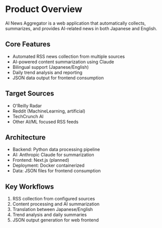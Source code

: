 # Product Overview

AI News Aggregator is a web application that automatically collects, summarizes, and provides AI-related news in both Japanese and English.

## Core Features
- Automated RSS news collection from multiple sources
- AI-powered content summarization using Claude
- Bilingual support (Japanese/English)
- Daily trend analysis and reporting
- JSON data output for frontend consumption

## Target Sources
- O'Reilly Radar
- Reddit (MachineLearning, artificial)
- TechCrunch AI
- Other AI/ML focused RSS feeds

## Architecture
- Backend: Python data processing pipeline
- AI: Anthropic Claude for summarization
- Frontend: Next.js (planned)
- Deployment: Docker containerized
- Data: JSON files for frontend consumption

## Key Workflows
1. RSS collection from configured sources
2. Content processing and AI summarization
3. Translation between Japanese/English
4. Trend analysis and daily summaries
5. JSON output generation for web frontend